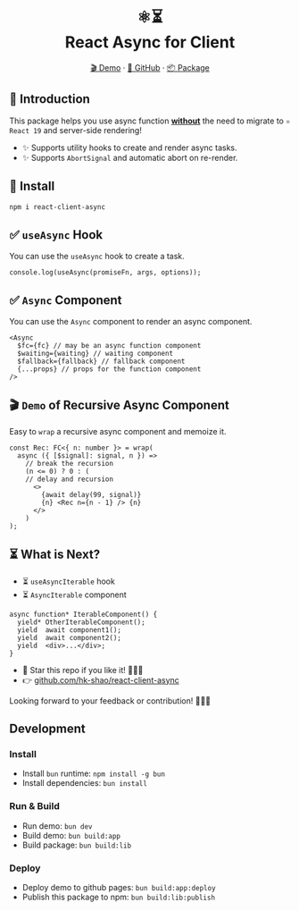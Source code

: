 <h1 align="center">
  ⚛️⏳
  <br/>
  React Async for Client
</h1>

<p align="center">
  <a href="https://shao.fun/react-client-async/" target="_blank" rel="noreferrer">🎬 Demo</a>
  <span> · </span>
  <a href="https://github.com/HK-SHAO/react-client-async" target="_blank" rel="noreferrer">🌟 GitHub</a>
  <span> · </span>
  <a href="https://www.npmjs.com/package/react-client-async" target="_blank" rel="noreferrer">📦 Package</a>
</p>

## 👋 Introduction


This package helps you use async function **<u>without</u>** the need to migrate to `⚛️ React 19` and server-side rendering! 

- ✨ Supports utility hooks to create and render async tasks.
- ✨ Supports `AbortSignal` and automatic abort on re-render.

## 🚀 Install

```bash
npm i react-client-async
```


## ✅ `useAsync` Hook

You can use the `useAsync` hook to create a task.

```tsx
console.log(useAsync(promiseFn, args, options));
```


## ✅ `Async` Component

You can use the `Async` component to render an async component.

```tsx
<Async
  $fc={fc} // may be an async function component
  $waiting={waiting} // waiting component
  $fallback={fallback} // fallback component
  {...props} // props for the function component
/>
```

## 🎬 `Demo` of Recursive Async Component

Easy to `wrap` a recursive async component and memoize it.

```tsx
const Rec: FC<{ n: number }> = wrap(
  async ({ [$signal]: signal, n }) =>
    // break the recursion
    (n <= 0) ? 0 : (
    // delay and recursion
      <>
        {await delay(99, signal)}
        {n} <Rec n={n - 1} /> {n}
      </>
    )
);
```

## ⏳ What is Next?

- ⏳ `useAsyncIterable` hook
- ⏳ `AsyncIterable` component

```tsx
async function* IterableComponent() {
  yield* OtherIterableComponent();
  yield  await component1();
  yield  await component2();
  yield  <div>...</div>;
}
```

- 🌟 Star this repo if you like it! 🤩🤩🤩
- 👉 [github.com/hk-shao/react-client-async](https://github.com/HK-SHAO/react-client-async)

Looking forward to your feedback or contribution! 🚀🚀🚀


## Development

### Install
- Install `bun` runtime: `npm install -g bun`
- Install dependencies: `bun install`

### Run & Build
- Run demo: `bun dev`
- Build demo: `bun build:app`
- Build package: `bun build:lib`

### Deploy
- Deploy demo to github pages: `bun build:app:deploy`
- Publish this package to npm: `bun build:lib:publish`